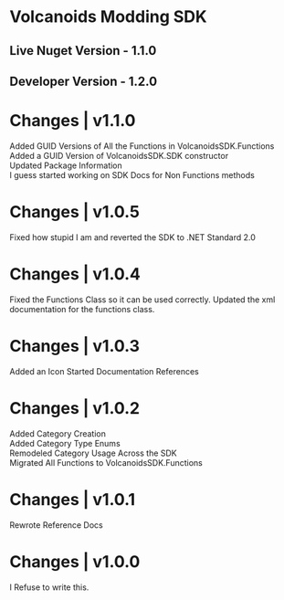 ﻿# Volcanoids Modding SDK

## Live Nuget Version - 1.1.0
## Developer Version - 1.2.0

# Changes | v1.1.0

Added GUID Versions of All the Functions in VolcanoidsSDK.Functions<br/>
Added a GUID Version of VolcanoidsSDK.SDK constructor<br/>
Updated Package Information<br/>
I guess started working on SDK Docs for Non Functions methods<br/>

# Changes | v1.0.5

Fixed how stupid I am and reverted the SDK to .NET Standard 2.0

# Changes | v1.0.4

Fixed the Functions Class so it can be used correctly.
Updated the xml documentation for the functions class.

# Changes | v1.0.3

Added an Icon
Started Documentation References

# Changes | v1.0.2

Added Category Creation<br/>
Added Category Type Enums<br/>
Remodeled Category Usage Across the SDK<br/>
Migrated All Functions to VolcanoidsSDK.Functions<br/>

# Changes | v1.0.1

Rewrote Reference Docs

# Changes | v1.0.0

I Refuse to write this.
